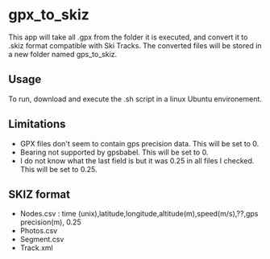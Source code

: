 # gpx_to_skiz
This app will take all .gpx from the folder it is executed, and convert it to .skiz format compatible with Ski Tracks. The converted files will be stored in a new folder named gps_to_skiz.

## Usage
To run, download and execute the .sh script in a linux Ubuntu environement.

## Limitations
- GPX files don't seem to contain gps precision data. This will be set to 0.
- Bearing not supported by gpsbabel. This will be set to 0.
- I do not know what the last field is but it was 0.25 in all files I checked.  This will be set to 0.25.

## SKIZ format
- Nodes.csv : time (unix),latitude,longitude,altitude(m),speed(m/s),??,gps precision(m), 0.25
- Photos.csv
- Segment.csv
- Track.xml
